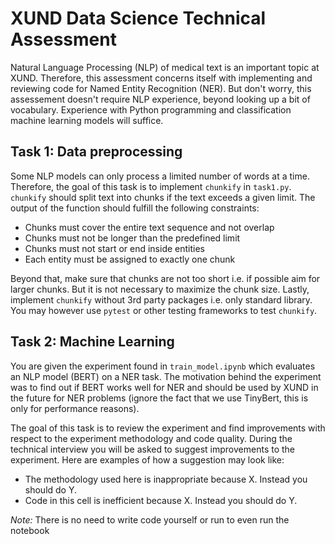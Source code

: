 # XUND Data Science Technical Assessment

Natural Language Processing (NLP) of medical text is an important topic at XUND. Therefore, this
assessment concerns itself with implementing and reviewing code for Named Entity Recognition (NER).
But don't worry, this assessement doesn't require NLP experience, beyond looking up a bit of
vocabulary. Experience with Python programming and classification machine learning models will
suffice.

## Task 1: Data preprocessing

Some NLP models can only process a limited number of words at a time. Therefore,
the goal of this task is to implement `chunkify` in `task1.py`. `chunkify` should split text into
chunks if the text exceeds a given limit. The output of the function should fulfill the following
constraints:

 - Chunks must cover the entire text sequence and not overlap
 - Chunks must not be longer than the predefined limit
 - Chunks must not start or end inside entities
 - Each entity must be assigned to exactly one chunk

Beyond that, make sure that chunks are not too short i.e. if possible aim for larger chunks.
But it is not necessary to maximize the chunk size. Lastly, implement `chunkify` without
3rd party packages i.e. only standard library. You may however use `pytest` or other testing
frameworks to test `chunkify`.


## Task 2: Machine Learning

You are given the experiment found in `train_model.ipynb` which evaluates an NLP model (BERT) on a
NER task. The motivation behind the experiment was to find out if BERT works well for NER and should
be used by XUND in the future for NER problems (ignore the fact that we use TinyBert, this is only
for performance reasons).

The goal of this task is to review the experiment and find improvements with respect to
the experiment methodology and code quality. During the technical interview you will be asked to
suggest improvements to the experiment. Here are examples of how a suggestion may look like:

- The methodology used here is inappropriate because X. Instead you should do Y.
- Code in this cell is inefficient because X. Instead you should do Y.

*Note:* There is no need to write code yourself or run to even run the notebook
